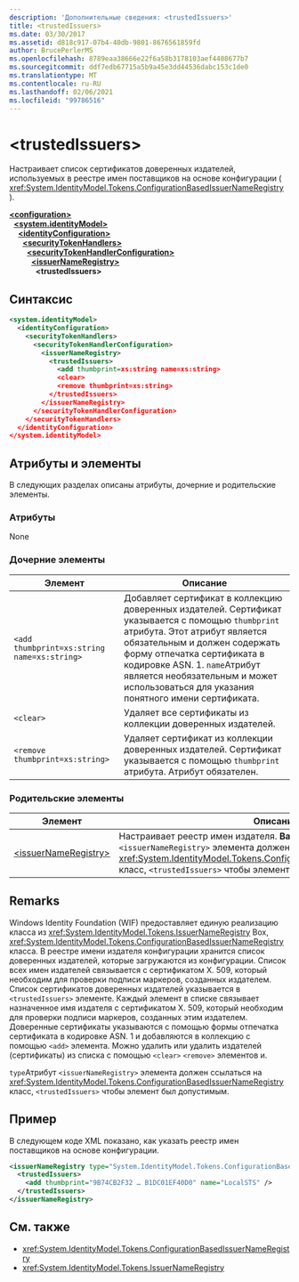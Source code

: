 ```yaml
---
description: 'Дополнительные сведения: <trustedIssuers>'
title: <trustedIssuers>
ms.date: 03/30/2017
ms.assetid: d818c917-07b4-40db-9801-8676561859fd
author: BrucePerlerMS
ms.openlocfilehash: 8789eaa38666e22f6a58b3178103aef4408677b7
ms.sourcegitcommit: ddf7edb67715a5b9a45e3dd44536dabc153c1de0
ms.translationtype: MT
ms.contentlocale: ru-RU
ms.lasthandoff: 02/06/2021
ms.locfileid: "99786516"
---
```

# \<trustedIssuers>

Настраивает список сертификатов доверенных издателей, используемых в реестре имен поставщиков на основе конфигурации ( <xref:System.IdentityModel.Tokens.ConfigurationBasedIssuerNameRegistry> ).  
  
[**\<configuration>**](../configuration-element.md)\
&nbsp;&nbsp;[**\<system.identityModel>**](system-identitymodel.md)\
&nbsp;&nbsp;&nbsp;&nbsp;[**\<identityConfiguration>**](identityconfiguration.md)\
&nbsp;&nbsp;&nbsp;&nbsp;&nbsp;&nbsp;[**\<securityTokenHandlers>**](securitytokenhandlers.md)\
&nbsp;&nbsp;&nbsp;&nbsp;&nbsp;&nbsp;&nbsp;&nbsp;[**\<securityTokenHandlerConfiguration>**](securitytokenhandlerconfiguration.md)\
&nbsp;&nbsp;&nbsp;&nbsp;&nbsp;&nbsp;&nbsp;&nbsp;&nbsp;&nbsp;[**\<issuerNameRegistry>**](issuernameregistry.md)\
&nbsp;&nbsp;&nbsp;&nbsp;&nbsp;&nbsp;&nbsp;&nbsp;&nbsp;&nbsp;&nbsp;&nbsp;**\<trustedIssuers>**  
  
## <a name="syntax"></a>Синтаксис  
  
```xml  
<system.identityModel>  
  <identityConfiguration>  
    <securityTokenHandlers>  
      <securityTokenHandlerConfiguration>  
        <issuerNameRegistry>  
          <trustedIssuers>  
            <add thumbprint=xs:string name=xs:string>  
            <clear>  
            <remove thumbprint=xs:string>  
          </trustedIssuers>  
        </issuerNameRegistry>  
      </securityTokenHandlerConfiguration>  
    </securityTokenHandlers>  
  </identityConfiguration>  
</system.identityModel>  
```  
  
## <a name="attributes-and-elements"></a>Атрибуты и элементы  

 В следующих разделах описаны атрибуты, дочерние и родительские элементы.  
  
### <a name="attributes"></a>Атрибуты  

 None  
  
### <a name="child-elements"></a>Дочерние элементы  
  
|Элемент|Описание|  
|-------------|-----------------|  
|`<add thumbprint=xs:string name=xs:string>`|Добавляет сертификат в коллекцию доверенных издателей. Сертификат указывается с помощью `thumbprint` атрибута. Этот атрибут является обязательным и должен содержать форму отпечатка сертификата в кодировке ASN. 1. `name`Атрибут является необязательным и может использоваться для указания понятного имени сертификата.|  
|`<clear>`|Удаляет все сертификаты из коллекции доверенных издателей.|  
|`<remove thumbprint=xs:string>`|Удаляет сертификат из коллекции доверенных издателей. Сертификат указывается с помощью `thumbprint` атрибута. Атрибут обязателен.|  
  
### <a name="parent-elements"></a>Родительские элементы  
  
|Элемент|Описание|  
|-------------|-----------------|  
|[\<issuerNameRegistry>](issuernameregistry.md)|Настраивает реестр имен издателя. **Важно.**  `type` Атрибут `<issuerNameRegistry>` элемента должен ссылаться на <xref:System.IdentityModel.Tokens.ConfigurationBasedIssuerNameRegistry> класс, `<trustedIssuers>` чтобы элемент был допустимым.|  
  
## <a name="remarks"></a>Remarks  

 Windows Identity Foundation (WIF) предоставляет единую реализацию класса из <xref:System.IdentityModel.Tokens.IssuerNameRegistry> Box, <xref:System.IdentityModel.Tokens.ConfigurationBasedIssuerNameRegistry> класса. В реестре имени издателя конфигурации хранится список доверенных издателей, которые загружаются из конфигурации. Список всех имен издателей связывается с сертификатом X. 509, который необходим для проверки подписи маркеров, созданных издателем. Список сертификатов доверенных издателей указывается в `<trustedIssuers>` элементе. Каждый элемент в списке связывает назначенное имя издателя с сертификатом X. 509, который необходим для проверки подписи маркеров, созданных этим издателем. Доверенные сертификаты указываются с помощью формы отпечатка сертификата в кодировке ASN. 1 и добавляются в коллекцию с помощью `<add>` элемента. Можно удалить или удалить издателей (сертификаты) из списка с помощью `<clear>` `<remove>` элементов и.  
  
 `type`Атрибут `<issuerNameRegistry>` элемента должен ссылаться на <xref:System.IdentityModel.Tokens.ConfigurationBasedIssuerNameRegistry> класс, `<trustedIssuers>` чтобы элемент был допустимым.  
  
## <a name="example"></a>Пример  

 В следующем коде XML показано, как указать реестр имен поставщиков на основе конфигурации.  
  
```xml  
<issuerNameRegistry type="System.IdentityModel.Tokens.ConfigurationBasedIssuerNameRegistry, System.IdentityModel, Version=4.0.0.0, Culture=neutral, PublicKeyToken=b77a5c561934e089">  
  <trustedIssuers>  
    <add thumbprint="9B74CB2F32 … B1DC01EF40D0" name="LocalSTS" />  
  </trustedIssuers>  
</issuerNameRegistry>  
```  
  
## <a name="see-also"></a>См. также

- <xref:System.IdentityModel.Tokens.ConfigurationBasedIssuerNameRegistry>
- <xref:System.IdentityModel.Tokens.IssuerNameRegistry>

